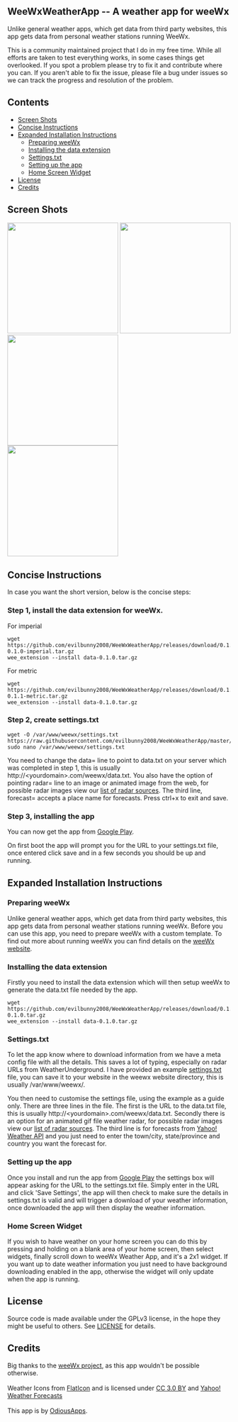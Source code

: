 ## WeeWxWeatherApp -- A weather app for weeWx

Unlike general weather apps, which get data from third party websites, this app gets data from personal weather stations running WeeWx.

This is a community maintained project that I do in my free time. While all efforts are taken to test everything works, in some cases things get overlooked. If you spot a problem please try to fix it and contribute where you can. If you aren't able to fix the issue, please file a bug under issues so we can track the progress and resolution of the problem.

## Contents

 - [Screen Shots](#screen-shots)
 - [Concise Instructions](#concise-instructions)
 - [Expanded Installation Instructions](#expanded-installation-instructions)
   - [Preparing weeWx](#preparing-weewx)
   - [Installing the data extension](#installing-the-data-extension)
   - [Settings.txt](#settingstxt)
   - [Setting up the app](#setting-up-the-app)
   - [Home Screen Widget](#home-screen-widget)
 - [License](#license)
 - [Credits](#credits)

## Screen Shots

<img width="250px" src="https://raw.githubusercontent.com/evilbunny2008/WeeWxWeatherApp/master/screenshots/Screenshot_20180321-104333.jpg"> <img width="250px" src="https://raw.githubusercontent.com/evilbunny2008/WeeWxWeatherApp/master/screenshots/Screenshot_20180321-105034.jpg"> <img width="250px" src="https://raw.githubusercontent.com/evilbunny2008/WeeWxWeatherApp/master/screenshots/Screenshot_20180321-104351.jpg"><br>
<img width="250px" src="https://raw.githubusercontent.com/evilbunny2008/WeeWxWeatherApp/master/screenshots/Screenshot_20180321-104407.jpg"><br>

## Concise Instructions

In case you want the short version, below is the concise steps:

### Step 1, install the data extension for weeWx.

For imperial
```
wget https://github.com/evilbunny2008/WeeWxWeatherApp/releases/download/0.1.0/data-0.1.0-imperial.tar.gz
wee_extension --install data-0.1.0.tar.gz
```
For metric
```
wget https://github.com/evilbunny2008/WeeWxWeatherApp/releases/download/0.1.0/data-0.1.1-metric.tar.gz
wee_extension --install data-0.1.0.tar.gz
```
### Step 2, create settings.txt
```
wget -O /var/www/weewx/settings.txt https://raw.githubusercontent.com/evilbunny2008/WeeWxWeatherApp/master/settings.txt
sudo nano /var/www/weewx/settings.txt
```
You need to change the data= line to point to data.txt on your server which was completed in step 1, this is usually http://&lt;yourdomain&gt;.com/weewx/data.txt. You also have the option of pointing radar= line to an image or animated image from the web, for possible radar images view our [list of radar sources](RadarURLs.md). The third line, forecast= accepts a place name for forecasts. Press ctrl+x to exit and save.

### Step 3, installing the app
You can now get the app from [Google Play](https://play.google.com/store/apps/details?id=com.odiousapps.weewxweather).

On first boot the app will prompt you for the URL to your settings.txt file, once entered click save and in a few seconds you should be up and running.

## Expanded Installation Instructions

### Preparing weeWx

Unlike general weather apps, which get data from third party websites, this app gets data from personal weather stations running weeWx. Before you can use this app, you need to prepare weeWx with a custom template. To find out more about running weeWx you can find details on the [weeWx website](http://weewx.com/downloads/).

### Installing the data extension

Firstly you need to install the data extension which will then setup weeWx to generate the data.txt file needed by the app.
```
wget https://github.com/evilbunny2008/WeeWxWeatherApp/releases/download/0.1.0/data-0.1.0.tar.gz
wee_extension --install data-0.1.0.tar.gz
```
### Settings.txt

To let the app know where to download information from we have a meta config file with all the details. This saves a lot of typing, especially on radar URLs from WeatherUnderground. I have provided an example [settings.txt](https://raw.githubusercontent.com/evilbunny2008/WeeWxWeatherApp/master/settings.txt) file, you can save it to your website in the weewx website directory, this is usually /var/www/weewx/.

You then need to customise the settings file, using the example as a guide only. There are three lines in the file. The first is the URL to the data.txt file, this is usually http://&lt;yourdomain&gt;.com/weewx/data.txt. Secondly there is an option for an animated gif file weather radar, for possible radar images view our [list of radar sources](RadarURLs.md). The third line is for forecasts from [Yahoo! Weather API](https://www.yahoo.com/?ilc=401) and you just need to enter the town/city, state/province and country you want the forecast for.

### Setting up the app

Once you install and run the app from [Google Play](https://play.google.com/store/apps/details?id=com.odiousapps.weewxweather) the settings box will appear asking for the URL to the settings.txt file. Simply enter in the URL and click 'Save Settings', the app will then check to make sure the details in settings.txt is valid and will trigger a download of your weather information, once downloaded the app will then display the weather information.

### Home Screen Widget

If you wish to have weather on your home screen you can do this by pressing and holding on a blank area of your home screen, then select widgets, finally scroll down to weeWx Weather App, and it's a 2x1 widget. If you want up to date weather information you just need to have background downloading enabled in the app, otherwise the widget will only update when the app is running.

## License

Source code is made available under the GPLv3 license, in the hope they might be useful to others. See [LICENSE](LICENSE) for details.

## Credits

Big thanks to the <a href='http://weewx.com'>weeWx project</a>, as this app wouldn't be possible otherwise.<br><br>
Weather Icons from <a href='https://www.flaticon.com/'>FlatIcon</a> and is licensed under <a href='http://creativecommons.org/licenses/by/3.0/'>CC 3.0 BY</a> and <a href='https://www.yahoo.com/?ilc=401'>Yahoo! Weather Forecasts</a><br><br>This app is by <a href='https://odiousapps.com'>OdiousApps</a>.
